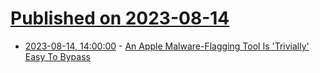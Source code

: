 # [Published on 2023-08-14](index.md)

* [2023-08-14, 14:00:00](https://apple.slashdot.org/story/23/08/14/1359239/an-apple-malware-flagging-tool-is-trivially-easy-to-bypass?utm_source=rss1.0mainlinkanon&utm_medium=feed) - [An Apple Malware-Flagging Tool Is 'Trivially' Easy To Bypass](https://apple.slashdot.org/story/23/08/14/1359239/an-apple-malware-flagging-tool-is-trivially-easy-to-bypass?utm_source=rss1.0mainlinkanon&utm_medium=feed)
